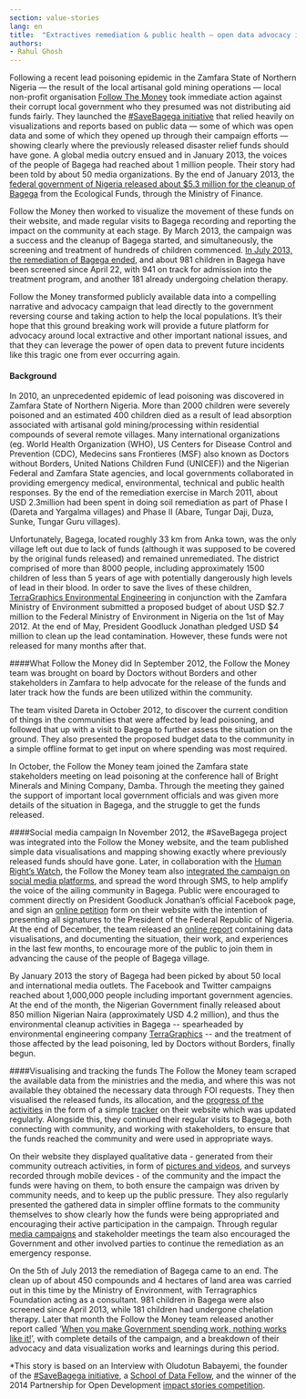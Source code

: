 ```yaml
---
section: value-stories
lang: en
title:  "Extractives remediation & public health — open data advocacy in Nigeria"
authors:
- Rahul Ghosh
---
```


Following a recent lead poisoning epidemic in the Zamfara State of Northern Nigeria — the result of the local artisanal gold mining operations — local non-profit organisation [Follow The Money](http://followthemoneyng.org/) took immediate action against their corrupt local government who they presumed was not distributing aid funds fairly. They launched the [#SaveBagega initiative](http://followthemoneyng.org/savebagega.html) that relied heavily on visualizations and reports based on public data — some of which was open data and some of which they opened up through their campaign efforts — showing clearly where the previously released disaster relief funds should have gone. A global media outcry ensued and in January 2013, the voices of the people of Bagega had reached about 1 million people. Their story had been told by about 50 media organizations. By the end of January 2013, the [federal government of Nigeria released about $5.3 million for the cleanup of Bagega](http://www.premiumtimesng.com/regional/120165-lead-poison-remediation-of-bagega-community-commences.html) from the Ecological Funds, through the Ministry of Finance.

Follow the Money then worked to visualize the movement of these funds on their website, and made regular visits to Bagega recording and reporting the impact on the community at each stage. By March 2013, the campaign was a success and the cleanup of Bagega started, and simultaneously, the screening and treatment of hundreds of children commenced. [In July 2013, the remediation of Bagega ended](http://thestar.blogs.com/worlddaily/2013/07/at-long-last-some-good-news-for-the-lead-poisoned-children-of-bagega.html), and about 981 children in Bagega have been screened since April 22, with 941 on track for admission into the treatment program, and another 181 already undergoing chelation therapy.

Follow the Money transformed publicly available data into a compelling narrative and advocacy campaign that lead directly to the government reversing course and taking action to help the local populations. It’s their hope that this ground breaking work will provide a future platform for advocacy around local extractive and other important national issues, and that they can leverage the power of open data to prevent future incidents like this tragic one from ever occurring again.

#### Background
In 2010, an unprecedented epidemic of lead poisoning was discovered in Zamfara State of Northern Nigeria. More than 2000 children were severely poisoned and an estimated 400 children died as a result of lead absorption associated with artisanal gold mining/processing within residential compounds of several remote villages. Many international organizations (eg. World Health Organization (WHO), US Centers for Disease Control and Prevention (CDC), Medecins sans Frontieres (MSF) also known as Doctors without Borders, United Nations Children Fund (UNICEF)) and the Nigerian Federal and Zamfara State agencies, and local governments collaborated in providing emergency medical, environmental, technical and public health responses. By the end of the remediation exercise in March 2011, about USD 2.3million had been spent in doing soil remediation as part of Phase I (Dareta and Yargalma villages) and Phase II (Abare, Tungar Daji, Duza, Sunke, Tungar Guru villages). 

Unfortunately, Bagega, located roughly 33 km from Anka town, was the only village left out due to lack of funds (although it was supposed to be covered by the original funds released) and remained unremediated. The district comprised of more than 8000 people, including approximately 1500 children of less than 5 years of age with potentially dangerously high levels of lead in their  blood. In order to save the lives of these children, [TerraGraphics Environmental Engineering](http://www.tgenviro.com/) in conjunction with the Zamfara Ministry of Environment submitted a proposed budget of about USD $2.7 million to the Federal Ministry of Environment in Nigeria on the 1st of May 2012. At the end of May, President Goodluck Jonathan pledged USD $4 million to clean up the lead contamination. However, these funds were not released for many months after that.

####What Follow the Money did
In September 2012, the Follow the Money team was brought on board by Doctors without Borders and other stakeholders in Zamfara to help advocate for the release of the funds and later track how the funds are been utilized within the community. 

The team visited Dareta in October 2012, to discover the current condition of things in the communities that were affected by lead poisoning, and followed that up with a visit to Bagega to further assess the situation on the ground. They also presented the proposed budget data to the community in a simple offline format to get input on where spending was most required.

In October, the Follow the Money team joined the Zamfara state stakeholders meeting on lead poisoning at the conference hall of Bright Minerals and Mining Company, Damba. Through the meeting they gained the support of important local government officials and was given more details of the situation in Bagega, and the struggle to get the funds released. 

####Social media campaign
In November 2012, the #SaveBagega project was integrated into the Follow the Money website, and the team published simple data visualisations and mapping showing exactly where previously released funds should have gone. Later, in collaboration with the [Human Right’s Watch](http://www.hrw.org/), the Follow the Money team also [integrated the campaign on social media platforms](http://www.hrw.org/news/2012/12/06/ask-nigeria-s-president-what-happened-4-million), and spread the word through SMS, to help amplify the voice of the ailing community in Bagega. Public were encouraged to comment directly on President Goodluck Jonathan’s official Facebook page, and sign an [online petition](http://2.bp.blogspot.com/-EPw12wIbWR0/UTYxpXOA2yI/AAAAAAAABnI/DJ_KPHmTW8s/s1600/save5.jpg) form on their website with the intention of presenting all signatures to the President of the Federal Republic of Nigeria. At the end of December, the team released an [online report](http://followthemoneyng.org/savebagega1.pdf) containing data visualisations, and documenting the situation, their work, and experiences in the last few months, to encourage more of the public to join them in advancing the cause of the people of Bagega village. 

By January 2013 the story of Bagega had been picked by about 50 local and international media outlets. The Facebook and Twitter campaigns reached about 1,000,000 people including important government agencies. At the end of the month, the Nigerian Government finally released about 850 million Nigerian Naira (approximately USD 4.2 million), and thus the environmental cleanup activities in Bagega -- spearheaded by environmental engineering company [TerraGraphics](http://www.terragraphics.com/) -- and the treatment of those affected by the lead poisoning, led by Doctors without Borders, finally begun. 

####Visualising and tracking the funds
The Follow the Money team scraped the available data from the ministries and the media, and where this was not available they obtained the necessary data through FOI requests. They then visualised the released funds, its allocation, and the [progress of the activities](http://followthemoneyng.org/ftm_app3.jpg) in the form of a simple [tracker](http://followthemoneyng.org/ftm_app3.jpg) on their website which was updated regularly. Alongside this, they continued their regular visits to Bagega, both connecting with community, and working with stakeholders, to ensure that the funds reached the community and were used in appropriate ways. 

On their website they displayed qualitative data - generated from their community outreach activities, in form of [pictures and videos](http://followthemoneyng.org/savebagega.html), and surveys recorded through mobile devices - of the community and the impact the funds were having on them, to both ensure the campaign was driven by community needs, and to keep up the public pressure. They also regularly presented the gathered data in simpler offline formats to the community themselves to show clearly how the funds were being appropriated and encouraging their active participation in the campaign. Through regular [media campaigns](http://storychallenge.pageflow.io/the-app-that-saved-1000-children#4683) and stakeholder meetings the team also encouraged the Government and other involved parties to continue the remediation as an emergency response.

On the 5th of July 2013 the remediation of Bagega came to an end. The clean up of about 450 compounds and 4 hectares of land area was carried out in this time by the Ministry of Environment, with Terragraphics Foundation acting as a consultant. 981 children in Bagega were also screened since April 2013, while 181 children had undergone chelation therapy. Later that month the Follow the Money team released another report called ‘[When you make Government spending work, nothing works like it!](http://followthemoneyng.org/savebagega2.pdf)’, with complete details of the campaign, and a breakdown of their advocacy and data visualization works and learnings during this period.

*This story is based on an Interview with Oludotun Babayemi, the founder of the [#SaveBagega initiative](http://followthemoneyng.org/savebagega.html), a [School of Data Fellow](http://schoolofdata.org/fellowship-programme/class-of-2014/), and the winner of the 2014 Partnership for Open Development [impact stories competition](http://blog.okfn.org/2014/02/20/enter-the-partnership-for-open-datas-impact-stories-competition/).
